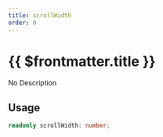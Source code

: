 ```yaml
---
title: scrollWidth
order: 0
---
```


# {{ $frontmatter.title }}

No Description

## Usage

```ts
readonly scrollWidth: number;
```
